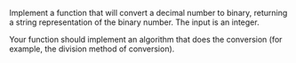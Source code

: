 Implement a function that will convert a decimal number to binary, returning a string representation of the binary number. The input is an integer. 

Your function should implement an algorithm that does the conversion (for example, the division method of conversion).
